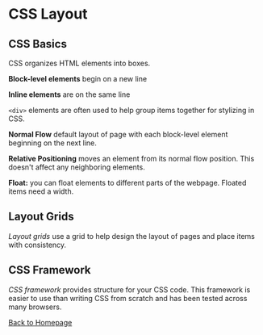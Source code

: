 # CSS Layout

## CSS Basics

CSS organizes HTML elements into boxes.

**Block-level elements** begin on a new line

**Inline elements** are on the same line

`<div>` elements are often used to help group items together for stylizing in CSS. 

**Normal Flow** default layout of page with each block-level element beginning on the next line. 

**Relative Positioning** moves an element from its normal flow position. This doesn't affect any neighboring elements. 

**Float:** you can float elements to different parts of the webpage. Floated items need a width.

## Layout Grids
*Layout grids* use a grid to  help design the layout of pages and place items with consistency.

## CSS Framework
*CSS framework* provides structure for your CSS code. This framework is easier to use than writing CSS from scratch and has been tested across many browsers. 

[Back to Homepage](../README.md)